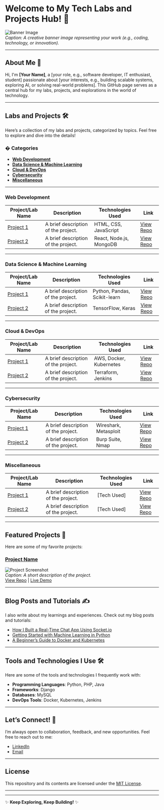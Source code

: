 # Welcome to My Tech Labs and Projects Hub! 🚀

![Banner Image](https://via.placeholder.com/1200x400)  
*Caption: A creative banner image representing your work (e.g., coding, technology, or innovation).*

---

## About Me 👋
Hi, I'm **[Your Name]**, a [your role, e.g., software developer, IT enthusiast, student] passionate about [your interests, e.g., building scalable systems, exploring AI, or solving real-world problems]. This GitHub page serves as a central hub for my labs, projects, and explorations in the world of technology.

---

## Labs and Projects 🛠️
Here’s a collection of my labs and projects, categorized by topics. Feel free to explore and dive into the details!

### � **Categories**
- [**Web Development**](#web-development)
- [**Data Science & Machine Learning**](#data-science--machine-learning)
- [**Cloud & DevOps**](#cloud--devops)
- [**Cybersecurity**](#cybersecurity)
- [**Miscellaneous**](#miscellaneous)

---

### Web Development
| Project/Lab Name | Description | Technologies Used | Link |
|------------------|-------------|-------------------|------|
| [Project 1](#) | A brief description of the project. | HTML, CSS, JavaScript | [View Repo](#) |
| [Project 2](#) | A brief description of the project. | React, Node.js, MongoDB | [View Repo](#) |

---

### Data Science & Machine Learning
| Project/Lab Name | Description | Technologies Used | Link |
|------------------|-------------|-------------------|------|
| [Project 1](#) | A brief description of the project. | Python, Pandas, Scikit-learn | [View Repo](#) |
| [Project 2](#) | A brief description of the project. | TensorFlow, Keras | [View Repo](#) |

---

### Cloud & DevOps
| Project/Lab Name | Description | Technologies Used | Link |
|------------------|-------------|-------------------|------|
| [Project 1](#) | A brief description of the project. | AWS, Docker, Kubernetes | [View Repo](#) |
| [Project 2](#) | A brief description of the project. | Terraform, Jenkins | [View Repo](#) |

---

### Cybersecurity
| Project/Lab Name | Description | Technologies Used | Link |
|------------------|-------------|-------------------|------|
| [Project 1](#) | A brief description of the project. | Wireshark, Metasploit | [View Repo](#) |
| [Project 2](#) | A brief description of the project. | Burp Suite, Nmap | [View Repo](#) |

---

### Miscellaneous
| Project/Lab Name | Description | Technologies Used | Link |
|------------------|-------------|-------------------|------|
| [Project 1](#) | A brief description of the project. | [Tech Used] | [View Repo](#) |
| [Project 2](#) | A brief description of the project. | [Tech Used] | [View Repo](#) |

---

## Featured Projects 🌟
Here are some of my favorite projects:

### [Project Name](#)
![Project Screenshot](#)  
*Caption: A short description of the project.*  
[View Repo](#) | [Live Demo](#)

---

## Blog Posts and Tutorials ✍️
I also write about my learnings and experiences. Check out my blog posts and tutorials:

- [How I Built a Real-Time Chat App Using Socket.io](#)
- [Getting Started with Machine Learning in Python](#)
- [A Beginner’s Guide to Docker and Kubernetes](#)

---

## Tools and Technologies I Use 🛠️
Here are some of the tools and technologies I frequently work with:

- **Programming Languages**: Python, PHP, Java
- **Frameworks**: Django
- **Databases**: MySQL
- **DevOps Tools**: Docker, Kubernetes, Jenkins

---

## Let’s Connect! 🤝
I’m always open to collaboration, feedback, and new opportunities. Feel free to reach out to me:

- [LinkedIn](#)
- [Email](#)


---

## License
This repository and its contents are licensed under the [MIT License](LICENSE).

---


---

✨ **Keep Exploring, Keep Building!** ✨
